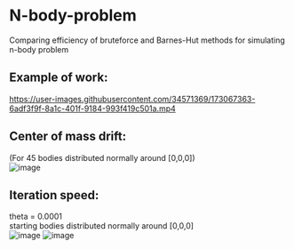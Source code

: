 # N-body-problem
Comparing efficiency of bruteforce and Barnes-Hut methods for simulating n-body problem

## Example of work:</br>
https://user-images.githubusercontent.com/34571369/173067363-6adf3f9f-8a1c-401f-9184-993f419c501a.mp4

## Center of mass drift:</br>
(For 45 bodies distributed normally around [0,0,0])</br>
![image](https://user-images.githubusercontent.com/34571369/173067161-632db1c8-11e6-46dc-83a7-e35a2d94c215.png)

## Iteration speed:</br>
theta = 0.0001</br>
starting bodies distributed normally around [0,0,0]</br>
![image](https://user-images.githubusercontent.com/34571369/173066076-72903d1e-a409-4098-8c97-6e06918ff85a.png)
![image](https://user-images.githubusercontent.com/34571369/173066091-8196e0bd-215e-43c9-a90b-a07969cbbc71.png)
